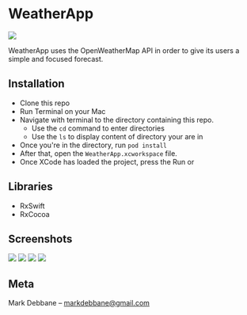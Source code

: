 # WeatherApp

![](ReadMeResources/app_icon.png)

WeatherApp uses the OpenWeatherMap API in order to give its users a simple and focused forecast.



## Installation

* Clone this repo
* Run Terminal on your Mac
* Navigate with terminal to the directory containing this repo.
    * Use the ``` cd ``` command to enter directories  
    * Use the ``` ls ``` to display content of directory your are in
* Once you're in the directory, run ``` pod install ```
* After that, open the ```WeatherApp.xcworkspace``` file.
* Once XCode has loaded the project, press the Run or 



## Libraries 

* RxSwift
* RxCocoa

## Screenshots 

![](ReadMeResources/dark_home.jpg)
![](ReadMeResources/light_home.jpg)
![](ReadMeResources/dark_locations.jpg)
![](ReadMeResources/dark_addLocations.jpg)




## Meta

Mark Debbane – markdebbane@gmail.com

